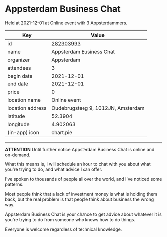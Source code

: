# Appsterdam Business Chat
Held at 2021-12-01 at Online event with 3 Appsterdammers.
        
|Key|Value
|---|---|
|id|[282303993](https://www.meetup.com/appsterdam/events/282303993/)|
|name|Appsterdam Business Chat|
|organizer|Appsterdam|
|attendees|3|
|begin date|2021-12-01|
|end date|2021-12-01|
|price|0|
|location name|Online event|
|location address|Oudebrugsteeg 9, 1012JN, Amsterdam|
|latitude|52.3904|
|longitude|4.902063|
|(in-app) icon|chart.pie|

---

**ATTENTION** Until further notice Appsterdam Business Chat is online and on-demand.

What this means is, I will schedule an hour to chat with you about what you're trying to do, and what advice I can offer.

I've spoken to thousands of people all over the world, and I've noticed some patterns.

Most people think that a lack of investment money is what is holding them back, but the real problem is that people think about business the wrong way.

Appsterdam Business Chat is your chance to get advice about whatever it is you're trying to do from someone who knows how to do things.

Everyone is welcome regardless of technical knowledge.



